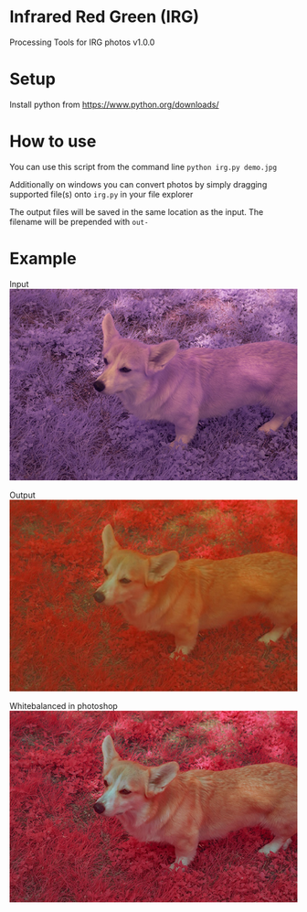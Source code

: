 # Infrared Red Green (IRG)
Processing Tools for IRG photos v1.0.0

# Setup
Install python from https://www.python.org/downloads/

# How to use
You can use this script from the command line `python irg.py demo.jpg`

Additionally on windows you can convert photos by simply dragging supported file(s) onto `irg.py` in your file explorer

The output files will be saved in the same location as the input. The filename will be prepended with `out-`

# Example
Input
![demo](./docs/demo.jpg)

Output
![demo](./docs/out-demo.jpg)

Whitebalanced in photoshop
![demo](./docs/out-demo-balanced.jpg)


